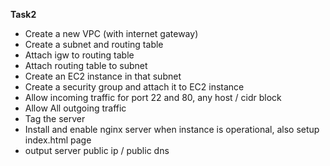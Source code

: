 **Task2**

- Create a new VPC (with internet gateway)
- Create a subnet and routing table
- Attach igw to routing table
- Attach routing table to subnet
- Create an EC2 instance in that subnet
- Create a security group and attach it to EC2 instance
- Allow incoming traffic for port 22 and 80, any host / cidr block
- Allow All outgoing traffic
- Tag the server
- Install and enable nginx server when instance is operational, also setup index.html page
- output server public ip / public dns
